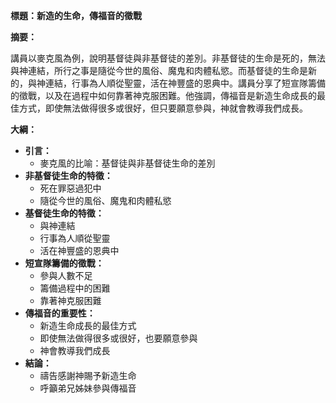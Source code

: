 **標題：新造的生命，傳福音的徵戰**

**摘要：**

講員以麥克風為例，說明基督徒與非基督徒的差別。非基督徒的生命是死的，無法與神連結，所行之事是隨從今世的風俗、魔鬼和肉體私慾。而基督徒的生命是新的，與神連結，行事為人順從聖靈，活在神豐盛的恩典中。講員分享了短宣隊籌備的徵戰，以及在過程中如何靠著神克服困難。他強調，傳福音是新造生命成長的最佳方式，即使無法做得很多或很好，但只要願意參與，神就會教導我們成長。

**大綱：**

* **引言：**
    * 麥克風的比喻：基督徒與非基督徒生命的差別
* **非基督徒生命的特徵：**
    * 死在罪惡過犯中
    * 隨從今世的風俗、魔鬼和肉體私慾
* **基督徒生命的特徵：**
    * 與神連結
    * 行事為人順從聖靈
    * 活在神豐盛的恩典中
* **短宣隊籌備的徵戰：**
    * 參與人數不足
    * 籌備過程中的困難
    * 靠著神克服困難
* **傳福音的重要性：**
    * 新造生命成長的最佳方式
    * 即使無法做得很多或很好，也要願意參與
    * 神會教導我們成長
* **結論：**
    * 禱告感謝神賜予新造生命
    * 呼籲弟兄姊妹參與傳福音